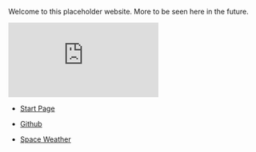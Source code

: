 
Welcome to this placeholder website.  More to be seen here in the future.


![Solar Weather](http://www.hamqsl.com/solar101vhfpic.php)

<div id="awtd1501359610758" class="aw-widget-36hour"  data-locationkey="2110257" data-unit="f" data-language="en-us" data-useip="false" data-uid="awtd1501359610758" data-editlocation="false">
</div>

* [Start Page](https://www.startpage.com)
* [Github](https://www.github.com)

* [Space Weather](http://www.spaceweather.com)
